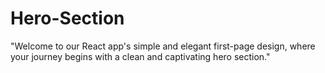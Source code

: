 # Hero-Section
"Welcome to our React app's simple and elegant first-page design, where your journey begins with a clean and captivating hero section."
